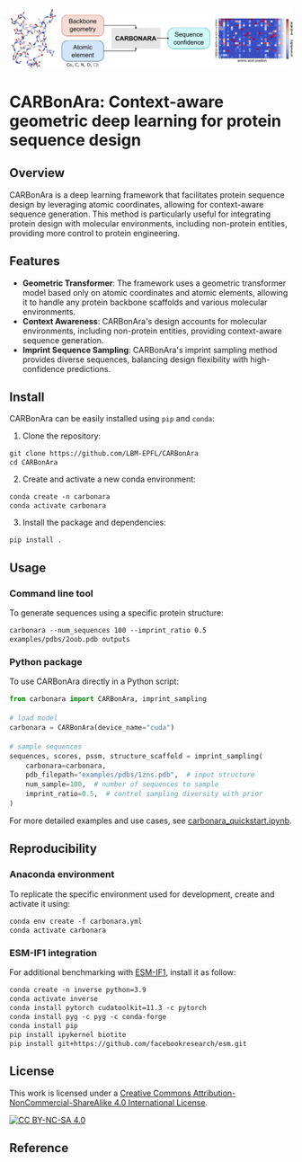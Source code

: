 ![carbonara summary](.img/carbonara_summary.png)

# CARBonAra: Context-aware geometric deep learning for protein sequence design

## Overview

CARBonAra is a deep learning framework that facilitates protein sequence design by leveraging atomic coordinates, allowing for context-aware sequence generation. This method is particularly useful for integrating protein design with molecular environments, including non-protein entities, providing more control to protein engineering.

## Features
* **Geometric Transformer**: The framework uses a geometric transformer model based only on atomic coordinates and atomic elements, allowing it to handle any protein backbone scaffolds and various molecular environments.
* **Context Awareness**: CARBonAra's design accounts for molecular environments, including non-protein entities, providing context-aware sequence generation.
* **Imprint Sequence Sampling**: CARBonAra's imprint sampling method provides diverse sequences, balancing design flexibility with high-confidence predictions.

## Install

CARBonAra can be easily installed using `pip` and `conda`:

1. Clone the repository:
```shell
git clone https://github.com/LBM-EPFL/CARBonAra
cd CARBonAra
```

2. Create and activate a new conda environment:
```shell
conda create -n carbonara
conda activate carbonara
```

3. Install the package and dependencies:
```shell
pip install .
```

## Usage

### Command line tool

To generate sequences using a specific protein structure:

```shell
carbonara --num_sequences 100 --imprint_ratio 0.5 examples/pdbs/2oob.pdb outputs
```

### Python package

To use CARBonAra directly in a Python script:

```python
from carbonara import CARBonAra, imprint_sampling

# load model
carbonara = CARBonAra(device_name="cuda")

# sample sequences
sequences, scores, pssm, structure_scaffold = imprint_sampling(
    carbonara=carbonara, 
    pdb_filepath="examples/pdbs/1zns.pdb",  # input structure
    num_sample=100,  # number of sequences to sample
    imprint_ratio=0.5,  # control sampling diversity with prior
)
```

For more detailed examples and use cases, see [carbonara_quickstart.ipynb](carbonara_quickstart.ipynb).


## Reproducibility

### Anaconda environment

To replicate the specific environment used for development, create and activate it using:

```
conda env create -f carbonara.yml
conda activate carbonara
```

### ESM-IF1 integration

For additional benchmarking with [ESM-IF1](https://github.com/facebookresearch/esm/tree/main/examples/inverse_folding), install it as follow:

```
conda create -n inverse python=3.9
conda activate inverse
conda install pytorch cudatoolkit=11.3 -c pytorch
conda install pyg -c pyg -c conda-forge
conda install pip
pip install ipykernel biotite
pip install git+https://github.com/facebookresearch/esm.git
```

## License

This work is licensed under a
[Creative Commons Attribution-NonCommercial-ShareAlike 4.0 International License][cc-by-nc-sa].

[![CC BY-NC-SA 4.0][cc-by-nc-sa-image]][cc-by-nc-sa]

[cc-by-nc-sa]: http://creativecommons.org/licenses/by-nc-sa/4.0/
[cc-by-nc-sa-image]: https://licensebuttons.net/l/by-nc-sa/4.0/88x31.png
[cc-by-nc-sa-shield]: https://img.shields.io/badge/License-CC%20BY--NC--SA%204.0-lightgrey.svg

## Reference


